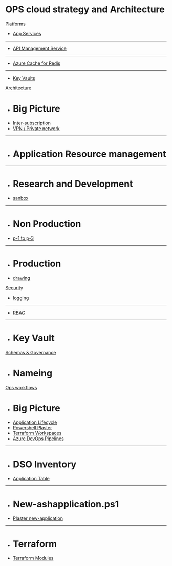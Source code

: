 # OPS cloud strategy and Architecture

[Platforms]()

  * [App Services](app.md)
  - - - -
  * [API Management Service](apim.md)
  - - - -
  * [Azure Cache for Redis](redis.md)
  - - - -
  * [Key Vaults](Keyvault.md)

[Architecture]()

  * # Big Picture
  * [Inter-subscription](big1.md)
  * [VPN / Private network](big2.md)
  - - - -
  * # Application Resource management

  - - - -
  * # Research and Development
  * [sanbox](rnd1.md)
  - - - -
  * # Non Production
  * [p-1 to p-3](nonprod1.md)
  - - - -
  * # Production
  * [drawing](prod1.md)

[Security]()

  * [logging](logging.md)
  - - - -
  * [RBAG](rbac.md)
  - - - -
  * # Key Vault

[Schemas & Governance]()

  * # Nameing

[Ops workflows]()

  * # Big Picture
  * [Application Lifecycle](applife.md)
  * [Powershell Plaster](plaster.md)
  * [Terraform Workspaces](.md)
  * [Azure DevOps Pipelines](.md)
  - - - -
  * # DSO Inventory
  * [Application Table](.md)
  - - - -
  * # New-ashapplication.ps1
  * [Plaster new-application](plaster.md)
  - - - -
  * # Terraform 
  * [Terraform Modules](tfmodules.md)
  